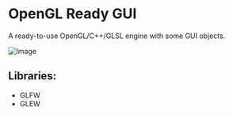 # OpenGL Ready GUI

A ready-to-use OpenGL/C++/GLSL engine with some GUI objects.

![Image](https://i.imgur.com/vW3BpXW.gif)

## Libraries:

* GLFW
* GLEW
